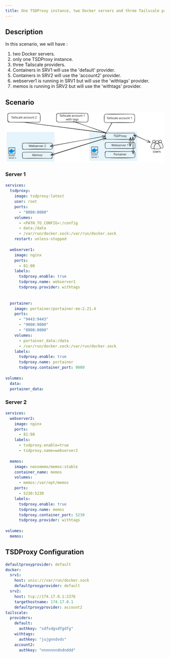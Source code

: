 ```yaml
---
title: One TSDProxy instance, two Docker servers and three Tailscale providers
---
```

## Description

In this scenario, we will have :

1. two Docker servers.
2. only one TSDProxy instance.
3. three Tailscale providers.
4. Containers in SRV1 will use the 'default' provider.
5. Containers in SRV2 will use the 'account2' provider.
6. webserver1 is running in SRV1 but will use the 'withtags' provider.
7. memos is running in SRV2 but will use the 'withtags' provider.

## Scenario

![1 TSDProxy instance, 2 Docker servers and 3 Tailscale providers](1i-2docker-3tailscale.svg)

### Server 1

```yaml  {filename="docker-compose.yaml"}
services:
  tsdproxy:
    image: tsdproxy:latest
    user: root
    ports:
      - "8080:8080"
    volumes:
      - <PATH_TO_CONFIG>:/config
      - data:/data
      - /var/run/docker.sock:/var/run/docker.sock
    restart: unless-stopped

  webserver1:
    image: nginx
    ports:
      - 81:80
    labels:
      tsdproxy.enable: true
      tsdproxy.name: webserver1
      tsdproxy.provider: withtags
    

  portainer:
    image: portainer/portainer-ee:2.21.4
    ports:
      - "9443:9443"
      - "9000:9000"
      - "8000:8000"
    volumes:
      - portainer_data:/data
      - /var/run/docker.sock:/var/run/docker.sock
    labels:
      tsdproxy.enable: true
      tsdproxy.name: portainer
      tsdproxy.container_port: 9000

volumes:
  data:
  portainer_data:
```

### Server 2

```yaml  {filename="docker-compose.yaml"}
services:
  webserver2:
    image: nginx
    ports:
      - 81:80
    labels:
      - tsdproxy.enable=true
      - tsdproxy.name=webserver2

  memos:
    image: neosmemo/memos:stable
    container_name: memos
    volumes:
      - memos:/var/opt/memos
    ports:
      - 5230:5230
    labels:
      tsdproxy.enable: true
      tsdproxy.name: memos
      tsdproxy.container_port: 5230
      tsdproxy.provider: withtags

volumes:
  memos:
```

## TSDProxy Configuration

```yaml  {filename="/config/tsdproxy.yaml"}
defaultproxyprovider: default
docker:
  srv1: 
    host: unix:///var/run/docker.sock
    defaultproxyprovider: default
  srv2: 
    host: tcp://174.17.0.1:2376
    targethostname: 174.17.0.1
    defaultproxyprovider: account2
tailscale:
  providers:
    default: 
      authkey: "sdfsdgsdfgdfg"
    withtags:
      authkey: "jujgnndvds"
    account2:
      authkey: "nnnnnnndndnddd"
```
